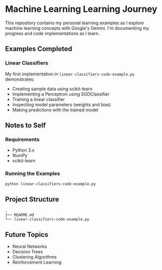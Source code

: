 # Machine Learning Learning Journey

This repository contains my personal learning examples as I explore machine learning concepts with Google's Gemini. I'm documenting my progress and code implementations as I learn.

## Examples Completed

### Linear Classifiers
My first implementation in `linear-classifiers-code-example.py` demonstrates:
- Creating sample data using scikit-learn
- Implementing a Perceptron using SGDClassifier
- Training a linear classifier
- Inspecting model parameters (weights and bias)
- Making predictions with the trained model

## Notes to Self

### Requirements
- Python 3.x
- NumPy
- scikit-learn

### Running the Examples
```bash
python linear-classifiers-code-example.py
```

## Project Structure
```
.
├── README.md
└── linear-classifiers-code-example.py
```

## Future Topics
- Neural Networks
- Decision Trees
- Clustering Algorithms
- Reinforcement Learning
